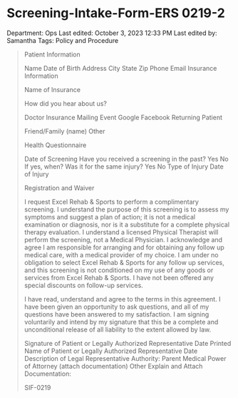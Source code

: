 # Screening-Intake-Form-ERS 0219-2

Department: Ops
Last edited: October 3, 2023 12:33 PM
Last edited by: Samantha
Tags: Policy and Procedure

> Patient Information
> 
> 
> Name   Date of Birth   Address   City   State   Zip   Phone   Email   Insurance Information
> 
> Name of Insurance
> 
> How did you hear about us?
> 
> Doctor Insurance Mailing Event Google Facebook Returning Patient
> 
> Friend/Family (name)   Other
> 
> Health Questionnaire
> 
> Date of Screening   Have you received a screening in the past? Yes No If yes, when?   Was it for the same injury? Yes No Type of Injury   Date of Injury
> 
> Registration and Waiver
> 
> I request Excel Rehab & Sports to perform a complimentary screening. I understand the purpose of this screening is to assess my symptoms and suggest a plan of action; it is not a medical examination or diagnosis, nor is it a substitute for a complete physical therapy evaluation. I understand a licensed Physical Therapist will perform the screening, not a Medical Physician. I acknowledge and agree I am responsible for arranging and for obtaining any follow up medical care, with a medical provider of my choice. I am under no obligation to select Excel Rehab & Sports for any follow up services, and this screening is not conditioned on my use of any goods or services from Excel Rehab & Sports. I have not been offered any special discounts on follow-up services.
> 
> I have read, understand and agree to the terms in this agreement. I have been given an opportunity to ask questions, and all of my questions have been answered to my satisfaction. I am signing voluntarily and intend by my signature that this be a complete and unconditional release of all liability to the extent allowed by law.
> 
> Signature of Patient or Legally Authorized Representative   Date   Printed Name of Patient or Legally Authorized Representative   Date   Description of Legal Representative Authority: Parent Medical Power of Attorney (attach documentation) Other Explain and Attach Documentation:
> 
> SIF-0219
>